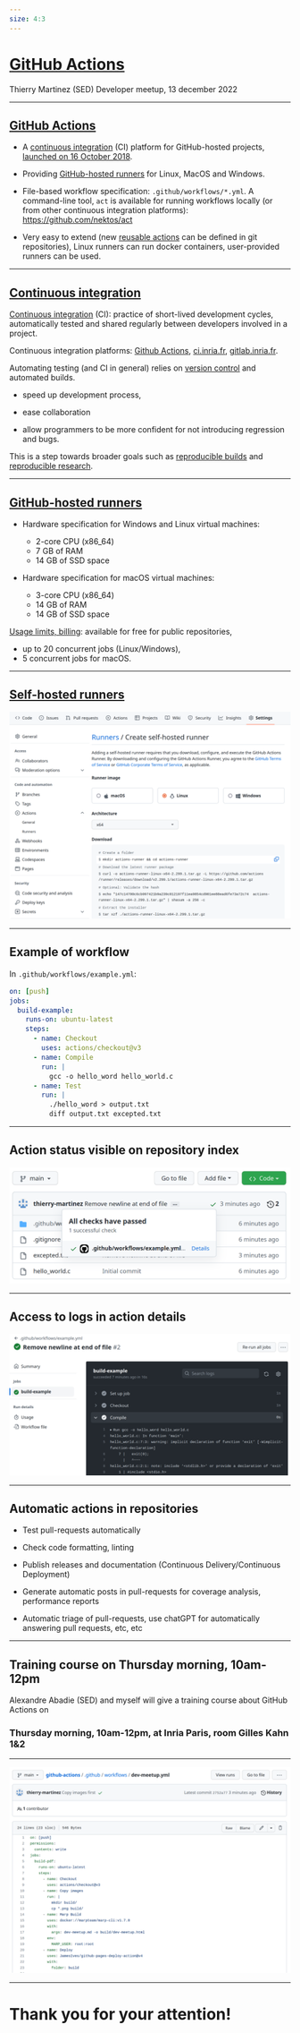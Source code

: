 ```yaml
---
size: 4:3
---
```


<style>
{
  font-size: 16pt;
}
</style>

# [GitHub Actions]

[GitHub Actions]: https://docs.github.com/en/actions

Thierry Martinez (SED)
Developer meetup, 13 december 2022

--- 

## [GitHub Actions]

- A [continuous integration] (CI) platform for GitHub-hosted
projects, [launched on 16 October 2018].

[continuous integration]: https://en.wikipedia.org/wiki/Continuous_integration
[launched on 16 October 2018]: https://github.blog/2018-10-16-future-of-software/

- Providing [GitHub-hosted runners] for Linux, MacOS and Windows.

  [GitHub-hosted runners]: https://docs.github.com/en/actions/using-github-hosted-runners/about-github-hosted-runners#supported-runners-and-hardware-resources

- File-based workflow specification: `.github/workflows/*.yml`.
  A command-line tool, `act` is available for running workflows
  locally (or from other continuous integration platforms):
  https://github.com/nektos/act

- Very easy to extend (new [reusable actions] can be defined in git
  repositories), Linux runners can run docker containers,
  user-provided runners can be used.

[reusable actions]: https://docs.github.com/en/actions/creating-actions/creating-a-composite-action

---

## [Continuous integration]

[Continuous integration] (CI): practice of short-lived
development cycles, automatically tested and shared regularly between
developers involved in a project.

[Continuous integration]: https://en.wikipedia.org/wiki/Continuous_integration

Continuous integration platforms: [Github Actions], [ci.inria.fr], [gitlab.inria.fr].

[ci.inria.fr]: https://ci.inria.fr
[gitlab.inria.fr]: https://gitlab.inria.fr

Automating testing (and CI in general) relies on [version control] and
automated builds. 

- speed up development process,

- ease collaboration 

- allow programmers to be more confident for not introducing regression and bugs.

[version control]: https://en.wikipedia.org/wiki/Version_control

This is a step towards broader goals such as [reproducible
builds] and [reproducible research].

[reproducible builds]: https://en.wikipedia.org/wiki/Reproducible_builds
[reproducible research]: https://en.wikipedia.org/wiki/Reproducibility

---

## [GitHub-hosted runners]

- Hardware specification for Windows and Linux virtual machines:

    - 2-core CPU (x86_64)
    - 7 GB of RAM
    - 14 GB of SSD space

- Hardware specification for macOS virtual machines:

    - 3-core CPU (x86_64)
    - 14 GB of RAM
    - 14 GB of SSD space

[Usage limits, billing](https://docs.github.com/en/actions/learn-github-actions/usage-limits-billing-and-administration): available for free for public repositories,
- up to 20 concurrent jobs (Linux/Windows),
- 5 concurrent jobs for macOS.

---

## [Self-hosted runners]

[Self-hosted runners]: https://docs.github.com/en/actions/hosting-your-own-runners/adding-self-hosted-runners

![](self-hosted_runners.png)

---

## Example of workflow

In `.github/workflows/example.yml`:

```yaml
on: [push]
jobs:
  build-example:
    runs-on: ubuntu-latest
    steps:
      - name: Checkout
        uses: actions/checkout@v3
      - name: Compile
        run: |
          gcc -o hello_word hello_world.c
      - name: Test
        run: |
          ./hello_word > output.txt
          diff output.txt excepted.txt
```

---

## Action status visible on repository index

![](status_on_repository_index_dev-meetup.png)

---

## Access to logs in action details

![](action_details.png)

---

## Automatic actions in repositories

- Test pull-requests automatically

- Check code formatting, linting

- Publish releases and documentation (Continuous Delivery/Continuous Deployment)

- Generate automatic posts in pull-requests for coverage analysis, performance reports

- Automatic triage of pull-requests, use chatGPT for automatically answering pull requests, etc, etc


--- 

## Training course on Thursday morning, 10am-12pm

Alexandre Abadie (SED) and myself will give a training course about GitHub Actions on

### Thursday morning, 10am-12pm, at Inria Paris, room Gilles Kahn 1&2

---

![](dev-meetup_deployment.png)

---

# Thank you for your attention!

